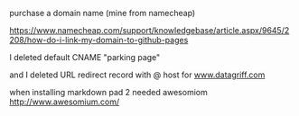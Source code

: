 purchase a domain name (mine from namecheap)


https://www.namecheap.com/support/knowledgebase/article.aspx/9645/2208/how-do-i-link-my-domain-to-github-pages

I deleted default CNAME "parking page"

and I deleted URL redirect record with @ host for www.datagriff.com

when installing markdown pad 2 needed awesomiom
http://www.awesomium.com/
